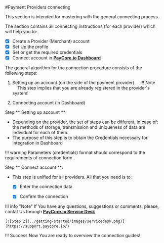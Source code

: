#Payment Providers connecting


This section is intended for mastering with the general connecting process.

The section contains  all connecting instructions (for each provider) which will help you to:

- [x] Create a Provider (Merchant) account
- [x] Set Up the profile
- [x] Set or get the required credentials
- [x] Connect account in <a href="https://dashboard.paycore.io/" target="_blank" rel="noopener">**PayСore.io Dashboard**</a>

The general algorithm for the connection procedure consists of the following steps:

1. Setting up an account (on the side of the payment provider).
 
 !!! Note
    This step implies that you are already registered in the provider's system!

2. Connecting account (in Dashboard)


Step ** Setting up account **:

- Depending on the provider, the set of steps can be different, in case of: the methods of storage, transmission and uniqueness of data are individual for each of them.
- The purpose of this step is to obtain the Credentials necessary for integration in Dashboard

!!! warning
    Parameters (credentials) format should correspond to the requirements of connection form .

Step ** Connect account **:

- This step is unified for all providers. All that you need is to:
    - [x] Enter the connection data
    - [x] Confirm the connection


!!! info "Note"
    If You have any questions, suggestions or comments, please, contat Us  through <a href="https://support.paycore.io/" target="_blank" rel="noopener">**PayСore.io Service Desk**</a>
    
    [![Step 2](../getting-started/images/servicedesk.png)](https://support.paycore.io/)


!!! Success 
    Now You are ready to overview the connection guides!

